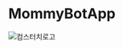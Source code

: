 # MommyBotApp
![컴스터치로고](https://github.com/user-attachments/assets/9f6b91c8-3a8d-401b-821b-306be505f2b5)
